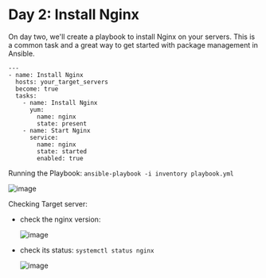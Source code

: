 # Day 2: Install Nginx
On day two, we'll create a playbook to install Nginx on your servers. 
This is a common task and a great way to get started with package management in Ansible.

```
---
- name: Install Nginx
  hosts: your_target_servers
  become: true
  tasks:
    - name: Install Nginx
      yum:
        name: nginx
        state: present
    - name: Start Nginx
      service:
        name: nginx
        state: started
        enabled: true
```

Running the Playbook: `ansible-playbook -i inventory playbook.yml`

![image](https://github.com/balajisomasale/10-Days-of-Ansible-Playbooks/assets/35003840/f154fb2f-5d32-4a3d-8e85-8aa6e96c45b7)

Checking Target server:
- check the nginx version:
  
  ![image](https://github.com/balajisomasale/10-Days-of-Ansible-Playbooks/assets/35003840/4406b345-d0d5-4d59-8b92-ea0100b25a30)

- check its status: `systemctl status nginx`

  ![image](https://github.com/balajisomasale/10-Days-of-Ansible-Playbooks/assets/35003840/1573f883-52fc-4583-ad74-6c6b63d47f2e)
